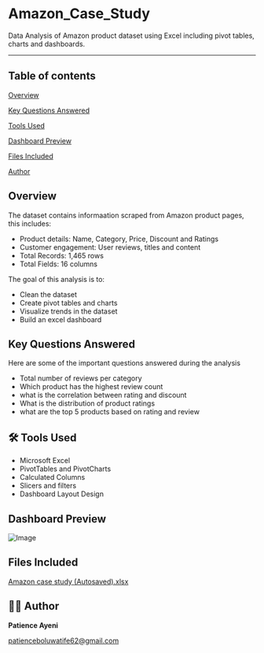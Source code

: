 # Amazon_Case_Study
Data Analysis of Amazon product dataset using Excel including pivot tables, charts and dashboards.

-----
## Table of contents
[Overview](#overview)

[Key Questions Answered](#key-questions-answered)

[Tools Used](#tools-used)

[Dashboard Preview](#dashboard-preview)

[Files Included](#files-included)

[Author](#author)


## Overview
The dataset contains informaation scraped from Amazon product pages, this includes:
- Product details: Name, Category, Price, Discount and Ratings
- Customer engagement: User reviews, titles and content
- Total Records: 1,465 rows
- Total Fields: 16 columns

The goal of this analysis is to:
- Clean the dataset
- Create pivot tables and charts
- Visualize trends in the dataset
- Build an excel dashboard

## Key Questions Answered
Here are some of the important questions answered during the analysis
- Total number of reviews per category
- Which product has the highest review count
- what is the correlation between rating and discount
- What is the distribution of product ratings
- what are the top 5 products based on rating and review


## 🛠 Tools Used
- Microsoft Excel
- PivotTables and PivotCharts
- Calculated Columns
- Slicers and filters
- Dashboard Layout Design

## Dashboard Preview
![Image](https://github.com/user-attachments/assets/78d0fcd5-c484-4d2b-9a29-f0c8c8699a1b)

## Files Included
[Amazon case study (Autosaved).xlsx](https://github.com/user-attachments/files/21003829/Amazon.case.study.Autosaved.xlsx)

## 🧑‍💼 Author
**Patience Ayeni**

patienceboluwatife62@gmail.com


